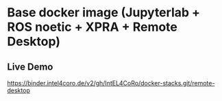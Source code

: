 # Base docker image (Jupyterlab + ROS noetic + XPRA + Remote Desktop)

## Live Demo

https://binder.intel4coro.de/v2/gh/IntEL4CoRo/docker-stacks.git/remote-desktop
